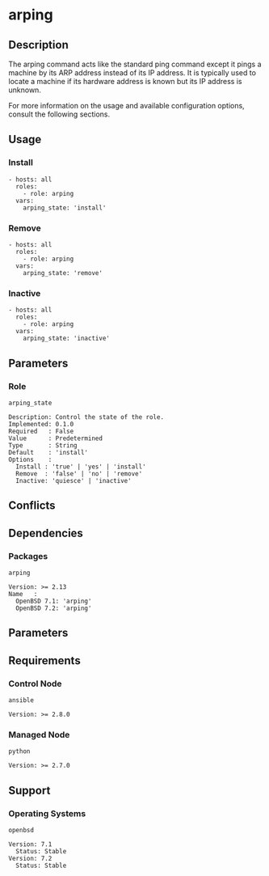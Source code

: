 # arping

## Description

The arping command acts like the standard ping command except it pings a machine
by its ARP address instead of its IP address. It is typically used to locate a
machine if its hardware address is known but its IP address is unknown.

For more information on the usage and available configuration options,
consult the following sections.

## Usage

### Install

```
- hosts: all
  roles:
    - role: arping
  vars:
    arping_state: 'install'
```

### Remove

```
- hosts: all
  roles:
    - role: arping
  vars:
    arping_state: 'remove'
```

### Inactive

```
- hosts: all
  roles:
    - role: arping
  vars:
    arping_state: 'inactive'
```

## Parameters

### Role

`arping_state`

    Description: Control the state of the role.
    Implemented: 0.1.0
    Required   : False
    Value      : Predetermined
    Type       : String
    Default    : 'install'
    Options    :
      Install : 'true' | 'yes' | 'install'
      Remove  : 'false' | 'no' | 'remove'
      Inactive: 'quiesce' | 'inactive'

## Conflicts

## Dependencies

### Packages

`arping`

    Version: >= 2.13
    Name   :
      OpenBSD 7.1: 'arping'
      OpenBSD 7.2: 'arping'

## Parameters

## Requirements

### Control Node

`ansible`

    Version: >= 2.8.0

### Managed Node

`python`

    Version: >= 2.7.0

## Support

### Operating Systems

`openbsd`

    Version: 7.1
      Status: Stable
    Version: 7.2
      Status: Stable
